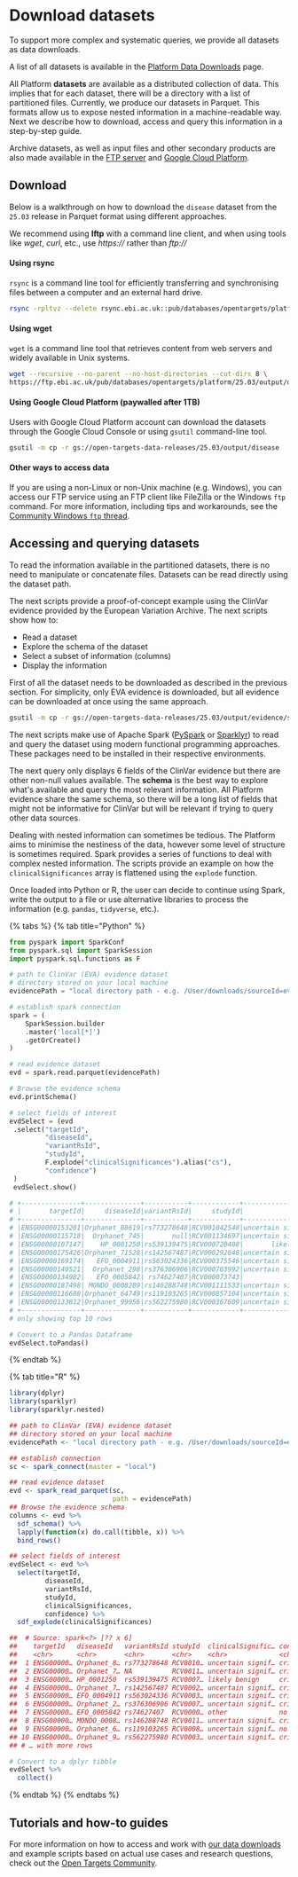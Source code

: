 # Download datasets

To support more complex and systematic queries, we provide all datasets as data downloads.

A list of all datasets is available in the [Platform Data Downloads](https://platform.opentargets.org/downloads) page.

All Platform **datasets** are available as a distributed collection of data. This implies that for each dataset, there will be a directory with a list of partitioned files. Currently, we produce our datasets in Parquet. This formats allow us to expose nested information in a machine-readable way. Next we describe how to download, access and query this information in a step-by-step guide.

Archive datasets, as well as input files and other secondary products are also made available in the [FTP server](http://ftp.ebi.ac.uk/pub/databases/opentargets/platform/) and [Google Cloud Platform](https://console.cloud.google.com/storage/browser/open-targets-data-releases).

## Download

Below is a walkthrough on how to download the `disease` dataset from the `25.03` release in Parquet format using different approaches.

We recommend using **lftp** with a command line client, and when using tools like _wget_, _curl_, etc., use _https://_ rather than _ftp://_

#### Using rsync

`rsync` is a command line tool for efficiently transferring and synchronising files between a computer and an external hard drive.

```bash
rsync -rpltvz --delete rsync.ebi.ac.uk::pub/databases/opentargets/platform/25.03/output/disease .
```

#### Using wget

`wget` is a command line tool that retrieves content from web servers and widely available in Unix systems.

```bash
wget --recursive --no-parent --no-host-directories --cut-dirs 8 \
https://ftp.ebi.ac.uk/pub/databases/opentargets/platform/25.03/output/disease
```

#### Using Google Cloud Platform (paywalled after 1TB)

Users with Google Cloud Platform account can download the datasets through the Google Cloud Console or using `gsutil` command-line tool.

```bash
gsutil -m cp -r gs://open-targets-data-releases/25.03/output/disease
```

#### Other ways to access data

If you are using a non-Linux or non-Unix machine (e.g. Windows), you can access our FTP service using an FTP client like FileZilla or the Windows `ftp` command. For more information, including tips and workarounds, see the [Community Windows `ftp` thread](https://community.opentargets.org/t/how-to-query-api-by-drug-trade-name/316/3?u=ahercules).

## Accessing and querying datasets

To read the information available in the partitioned datasets, there is no need to manipulate or concatenate files. Datasets can be read directly using the dataset path.

The next scripts provide a proof-of-concept example using the ClinVar evidence provided by the European Variation Archive. The next scripts show how to:

* Read a dataset
* Explore the schema of the dataset
* Select a subset of information (columns)
* Display the information

First of all the dataset needs to be downloaded as described in the previous section. For simplicity, only EVA evidence is downloaded, but all evidence can be downloaded at once using the same approach.

```bash
gsutil -m cp -r gs://open-targets-data-releases/25.03/output/evidence/sourceId=eva
```

The next scripts make use of Apache Spark ([PySpark](https://spark.apache.org/docs/latest/api/python/index.html) or [Sparklyr](https://spark.rstudio.com)) to read and query the dataset using modern functional programming approaches. These packages need to be installed in their respective environments.

The next query only displays 6 fields of the ClinVar evidence but there are other non-null values available. The **schema** is the best way to explore what's available and query the most relevant information. All Platform evidence share the same schema, so there will be a long list of fields that might not be informative for ClinVar but will be relevant if trying to query other data sources.

Dealing with nested information can sometimes be tedious. The Platform aims to minimise the nestiness of the data, however some level of structure is sometimes required. Spark provides a series of functions to deal with complex nested information. The scripts provide an example on how the `clinicalSignificances` array is flattened using the `explode` function.

Once loaded into Python or R, the user can decide to continue using Spark, write the output to a file or use alternative libraries to process the information (e.g. `pandas`, `tidyverse`, etc.).

{% tabs %}
{% tab title="Python" %}
```python
from pyspark import SparkConf
from pyspark.sql import SparkSession
import pyspark.sql.functions as F

# path to ClinVar (EVA) evidence dataset 
# directory stored on your local machine
evidencePath = "local directory path - e.g. /User/downloads/sourceId=eva"

# establish spark connection
spark = (
    SparkSession.builder
    .master('local[*]')
    .getOrCreate()
)

# read evidence dataset
evd = spark.read.parquet(evidencePath)

# Browse the evidence schema
evd.printSchema()

# select fields of interest
evdSelect = (evd
 .select("targetId",
         "diseaseId",
         "variantRsId",
         "studyId",
         F.explode("clinicalSignificances").alias("cs"),
         "confidence")
 )
 evdSelect.show()

# +---------------+--------------+-----------+------------+--------------------+--------------------+
# |       targetId|     diseaseId|variantRsId|     studyId|                  cs|          confidence|
# +---------------+--------------+-----------+------------+--------------------+--------------------+
# |ENSG00000153201|Orphanet_88619|rs773278648|RCV001042548|uncertain signifi...|criteria provided...|
# |ENSG00000115718|  Orphanet_745|       null|RCV001134697|uncertain signifi...|criteria provided...|
# |ENSG00000107147|    HP_0001250|rs539139475|RCV000720408|       likely benign|criteria provided...|
# |ENSG00000175426|Orphanet_71528|rs142567487|RCV000292648|uncertain signifi...|criteria provided...|
# |ENSG00000169174|   EFO_0004911|rs563024336|RCV000375546|uncertain signifi...|criteria provided...|
# |ENSG00000140521|  Orphanet_298|rs376306906|RCV000763992|uncertain signifi...|criteria provided...|
# |ENSG00000134982|   EFO_0005842| rs74627407|RCV000073743|               other|no assertion crit...|
# |ENSG00000187498| MONDO_0008289|rs146288748|RCV001111533|uncertain signifi...|criteria provided...|
# |ENSG00000116688|Orphanet_64749|rs119103265|RCV000857104|uncertain signifi...|no assertion crit...|
# |ENSG00000133812|Orphanet_99956|rs562275980|RCV000367609|uncertain signifi...|criteria provided...|
# +---------------+--------------+-----------+------------+--------------------+--------------------+
# only showing top 10 rows

# Convert to a Pandas Dataframe
evdSelect.toPandas()
```
{% endtab %}

{% tab title="R" %}
```r
library(dplyr)
library(sparklyr)
library(sparklyr.nested)

## path to ClinVar (EVA) evidence dataset 
## directory stored on your local machine
evidencePath <- "local directory path - e.g. /User/downloads/sourceId=eva"

## establish connection
sc <- spark_connect(master = "local")

## read evidence dataset
evd <- spark_read_parquet(sc,
                          path = evidencePath)
## Browse the evidence schema
columns <- evd %>%
  sdf_schema() %>%
  lapply(function(x) do.call(tibble, x)) %>%
  bind_rows()

## select fields of interest
evdSelect <- evd %>%
  select(targetId,
         diseaseId,
         variantRsId,
         studyId,
         clinicalSignificances,
         confidence) %>%
  sdf_explode(clinicalSignificances)

##  # Source: spark<?> [?? x 6]
##    targetId   diseaseId   variantRsId studyId  clinicalSignific… confidence     
##    <chr>      <chr>       <chr>       <chr>    <chr>             <chr>          
##  1 ENSG00000… Orphanet_8… rs773278648 RCV0010… uncertain signif… criteria provi…
##  2 ENSG00000… Orphanet_7… NA          RCV0011… uncertain signif… criteria provi…
##  3 ENSG00000… HP_0001250  rs539139475 RCV0007… likely benign     criteria provi…
##  4 ENSG00000… Orphanet_7… rs142567487 RCV0002… uncertain signif… criteria provi…
##  5 ENSG00000… EFO_0004911 rs563024336 RCV0003… uncertain signif… criteria provi…
##  6 ENSG00000… Orphanet_2… rs376306906 RCV0007… uncertain signif… criteria provi…
##  7 ENSG00000… EFO_0005842 rs74627407  RCV0000… other             no assertion c…
##  8 ENSG00000… MONDO_0008… rs146288748 RCV0011… uncertain signif… criteria provi…
##  9 ENSG00000… Orphanet_6… rs119103265 RCV0008… uncertain signif… no assertion c…
## 10 ENSG00000… Orphanet_9… rs562275980 RCV0003… uncertain signif… criteria provi…
## # … with more rows

# Convert to a dplyr tibble
evdSelect %>%
  collect()
```
{% endtab %}
{% endtabs %}

## Tutorials and how-to guides

For more information on how to access and work with [our data downloads](https://platform.opentargets.org/downloads/data) and example scripts based on actual use cases and research questions, check out the [Open Targets Community](http://community.opentargets.org).
